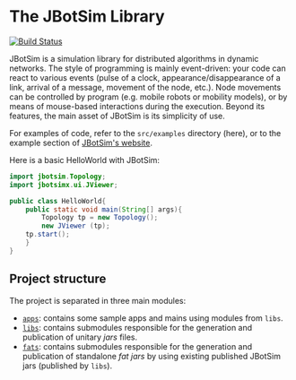 # The JBotSim Library

[![Build Status](https://travis-ci.org/acasteigts/JBotSim.svg?branch=master)](https://travis-ci.org/acasteigts/JBotSim)

JBotSim is a simulation library for distributed algorithms in dynamic
networks. The style of programming is mainly event-driven: your code
can react to various events (pulse of a clock,
appearance/disappearance of a link, arrival of a message, movement of
the node, etc.). Node movements can be controlled by program (e.g.
mobile robots or mobility models), or by means of mouse-based
interactions during the execution. Beyond its features, the main asset
of JBotSim is its simplicity of use.

For examples of code, refer to the `src/examples` directory (here), or to the example section of [JBotSim's website](http://jbotsim.io).

Here is a basic HelloWorld with JBotSim:

```java
import jbotsim.Topology;
import jbotsimx.ui.JViewer;

public class HelloWorld{
    public static void main(String[] args){
        Topology tp = new Topology();
        new JViewer (tp);
	tp.start();
    }
}
```

## Project structure
The project is separated in three main modules:
* [`apps`](./apps/README.md): contains some sample apps and mains using modules from `libs`. 
* [`libs`](./libs/README.md): contains submodules responsible for the generation and publication of unitary *jars* files.
* [`fats`](./fats/README.md): contains submodules responsible for the generation and publication of standalone *fat jars* by using existing 
published JBotSim jars (published by `libs`).
 